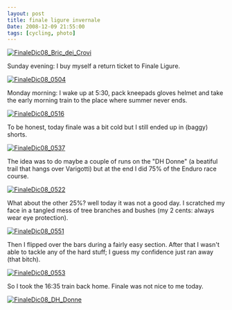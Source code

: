 ```yaml
---
layout: post
title: finale ligure invernale
Date: 2008-12-09 21:55:00
tags: [cycling, photo]
---
```

 

[![FinaleDic08_Bric_dei_Crovi](http://farm4.static.flickr.com/3254/3111627278_7c9f0f4042.jpg)](http://www.flickr.com/photos/aadm/3111627278/)  
  
Sunday evening: I buy myself a return ticket to Finale Ligure.  
  
[![FinaleDic08_0504](http://farm4.static.flickr.com/3026/3110788677_d5dd07ee5f_m.jpg)](http://www.flickr.com/photos/aadm/3110788677/)  
  
Monday morning: I wake up at 5:30, pack kneepads gloves helmet and take the early morning train to the place where summer never ends.  
  
[![FinaleDic08_0516](http://farm4.static.flickr.com/3185/3110798149_92e17b3348_m.jpg)](http://www.flickr.com/photos/aadm/3110798149/)  
  
To be honest, today finale was a bit cold but I still ended up in (baggy) shorts.  
  
[![FinaleDic08_0537](http://farm4.static.flickr.com/3026/3110790993_e85f0397ce_m.jpg)](http://www.flickr.com/photos/aadm/3110790993/)  
  
The idea was to do maybe a couple of runs on the "DH Donne" (a beatiful trail that hangs over Varigotti) but at the end I did 75% of the Enduro race course.  
  
[![FinaleDic08_0522](http://farm4.static.flickr.com/3183/3110790421_4d7500d21f_m.jpg)](http://www.flickr.com/photos/aadm/3110790421/)  
  
What about the other 25%? well today it was not a good day. I scratched my face in a tangled mess of tree branches and bushes (my 2 cents: always wear eye protection).  
  
[![FinaleDic08_0551](http://farm4.static.flickr.com/3190/3110794139_414a0b6321.jpg)](http://www.flickr.com/photos/aadm/3110794139/)  
  
Then I flipped over the bars during a fairly easy section. After that I wasn't able to tackle any of the hard stuff; I guess my confidence just ran away (that bitch).  
  
[![FinaleDic08_0553](http://farm4.static.flickr.com/3269/3110791903_1f47922682_m.jpg)](http://www.flickr.com/photos/aadm/3110791903/)  
  
So I took the 16:35 train back home. Finale was not nice to me today.  
  
[![FinaleDic08_DH_Donne](http://farm4.static.flickr.com/3051/3111629188_9d2cb4739a_m.jpg)](http://www.flickr.com/photos/aadm/3111629188/)
